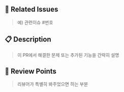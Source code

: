 ## **🔗 Related Issues**
> 예) 관련이슈 #번호


## **📋 Description**
> 이 PR에서 해결한 문제 또는 추가된 기능을 간략히 설명


## **👀 Review Points**
> 리뷰어가 특별히 봐주었으면 하는 부분